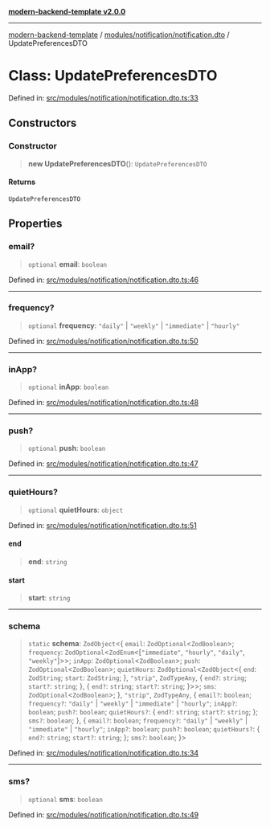[**modern-backend-template v2.0.0**](../../../../README.md)

***

[modern-backend-template](../../../../modules.md) / [modules/notification/notification.dto](../README.md) / UpdatePreferencesDTO

# Class: UpdatePreferencesDTO

Defined in: [src/modules/notification/notification.dto.ts:33](https://github.com/maemreyo/saas-4cus-nodejs/blob/1a77de11cd6eaefe66c31c7f5de281673fc25ce5/src/modules/notification/notification.dto.ts#L33)

## Constructors

### Constructor

> **new UpdatePreferencesDTO**(): `UpdatePreferencesDTO`

#### Returns

`UpdatePreferencesDTO`

## Properties

### email?

> `optional` **email**: `boolean`

Defined in: [src/modules/notification/notification.dto.ts:46](https://github.com/maemreyo/saas-4cus-nodejs/blob/1a77de11cd6eaefe66c31c7f5de281673fc25ce5/src/modules/notification/notification.dto.ts#L46)

***

### frequency?

> `optional` **frequency**: `"daily"` \| `"weekly"` \| `"immediate"` \| `"hourly"`

Defined in: [src/modules/notification/notification.dto.ts:50](https://github.com/maemreyo/saas-4cus-nodejs/blob/1a77de11cd6eaefe66c31c7f5de281673fc25ce5/src/modules/notification/notification.dto.ts#L50)

***

### inApp?

> `optional` **inApp**: `boolean`

Defined in: [src/modules/notification/notification.dto.ts:48](https://github.com/maemreyo/saas-4cus-nodejs/blob/1a77de11cd6eaefe66c31c7f5de281673fc25ce5/src/modules/notification/notification.dto.ts#L48)

***

### push?

> `optional` **push**: `boolean`

Defined in: [src/modules/notification/notification.dto.ts:47](https://github.com/maemreyo/saas-4cus-nodejs/blob/1a77de11cd6eaefe66c31c7f5de281673fc25ce5/src/modules/notification/notification.dto.ts#L47)

***

### quietHours?

> `optional` **quietHours**: `object`

Defined in: [src/modules/notification/notification.dto.ts:51](https://github.com/maemreyo/saas-4cus-nodejs/blob/1a77de11cd6eaefe66c31c7f5de281673fc25ce5/src/modules/notification/notification.dto.ts#L51)

#### end

> **end**: `string`

#### start

> **start**: `string`

***

### schema

> `static` **schema**: `ZodObject`\<\{ `email`: `ZodOptional`\<`ZodBoolean`\>; `frequency`: `ZodOptional`\<`ZodEnum`\<\[`"immediate"`, `"hourly"`, `"daily"`, `"weekly"`\]\>\>; `inApp`: `ZodOptional`\<`ZodBoolean`\>; `push`: `ZodOptional`\<`ZodBoolean`\>; `quietHours`: `ZodOptional`\<`ZodObject`\<\{ `end`: `ZodString`; `start`: `ZodString`; \}, `"strip"`, `ZodTypeAny`, \{ `end?`: `string`; `start?`: `string`; \}, \{ `end?`: `string`; `start?`: `string`; \}\>\>; `sms`: `ZodOptional`\<`ZodBoolean`\>; \}, `"strip"`, `ZodTypeAny`, \{ `email?`: `boolean`; `frequency?`: `"daily"` \| `"weekly"` \| `"immediate"` \| `"hourly"`; `inApp?`: `boolean`; `push?`: `boolean`; `quietHours?`: \{ `end?`: `string`; `start?`: `string`; \}; `sms?`: `boolean`; \}, \{ `email?`: `boolean`; `frequency?`: `"daily"` \| `"weekly"` \| `"immediate"` \| `"hourly"`; `inApp?`: `boolean`; `push?`: `boolean`; `quietHours?`: \{ `end?`: `string`; `start?`: `string`; \}; `sms?`: `boolean`; \}\>

Defined in: [src/modules/notification/notification.dto.ts:34](https://github.com/maemreyo/saas-4cus-nodejs/blob/1a77de11cd6eaefe66c31c7f5de281673fc25ce5/src/modules/notification/notification.dto.ts#L34)

***

### sms?

> `optional` **sms**: `boolean`

Defined in: [src/modules/notification/notification.dto.ts:49](https://github.com/maemreyo/saas-4cus-nodejs/blob/1a77de11cd6eaefe66c31c7f5de281673fc25ce5/src/modules/notification/notification.dto.ts#L49)
